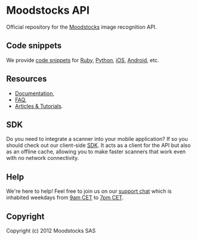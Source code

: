 # Moodstocks API

Official repository for the [Moodstocks](http://www.moodstocks.com/) image recognition API.

## Code snippets

We provide [code snippets](https://github.com/Moodstocks/moodstocks-api/tree/master/moodstocks-api) for [Ruby](https://github.com/Moodstocks/moodstocks-api/blob/master/moodstocks-api/msapi.rb), [Python](https://github.com/Moodstocks/moodstocks-api/blob/master/moodstocks-api/msapi.py), [iOS](https://github.com/Moodstocks/moodstocks-api/tree/master/moodstocks-api/msapi-iphone), [Android](https://github.com/Moodstocks/moodstocks-api/tree/master/moodstocks-api/msapi-android), etc.

## Resources

*   [Documentation](https://github.com/Moodstocks/moodstocks-api/wiki/api-v2-doc),
*   [FAQ](https://github.com/Moodstocks/moodstocks-api/wiki/faq),
*   [Articles & Tutorials](https://github.com/Moodstocks/moodstocks-api/wiki/articles).

## SDK

Do you need to integrate a scanner into your mobile application? If so you should check out our client-side [SDK](https://github.com/Moodstocks/moodstocks-sdk). It acts as a client for the API but also as an offline cache, allowing you to make faster scanners that work even with no network connectivity.

## Help

We're here to help! Feel free to join us on our [support chat](http://moodstocks.campfirenow.com/2416e) which is inhabited weekdays from [9am CET](http://www.wolframalpha.com/input/?i=9am+CET) to [7pm CET](http://www.wolframalpha.com/input/?i=7pm+CET).

## Copyright

Copyright (c) 2012 Moodstocks SAS
